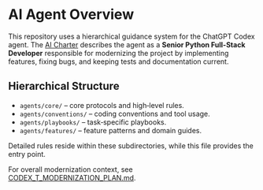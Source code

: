 # AI Agent Overview

This repository uses a hierarchical guidance system for the ChatGPT Codex agent.
The [AI Charter](agents/charter/AI_CHARTER.md) describes the agent as a **Senior
Python Full-Stack Developer** responsible for modernizing the project by
implementing features, fixing bugs, and keeping tests and documentation current.

## Hierarchical Structure

- `agents/core/` – core protocols and high‑level rules.
- `agents/conventions/` – coding conventions and tool usage.
- `agents/playbooks/` – task‑specific playbooks.
- `agents/features/` – feature patterns and domain guides.

Detailed rules reside within these subdirectories, while this file provides the
entry point.

For overall modernization context, see
[CODEX_T_MODERNIZATION_PLAN.md](CODEX_T_MODERNIZATION_PLAN.md).
